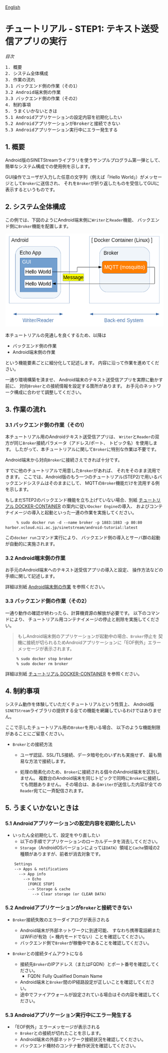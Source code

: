 <!--
Copyright (C) 2020-2021 National Institute of Informatics

Licensed to the Apache Software Foundation (ASF) under one
or more contributor license agreements.  See the NOTICE file
distributed with this work for additional information
regarding copyright ownership.  The ASF licenses this file
to you under the Apache License, Version 2.0 (the
"License"); you may not use this file except in compliance
with the License.  You may obtain a copy of the License at

  http://www.apache.org/licenses/LICENSE-2.0

Unless required by applicable law or agreed to in writing,
software distributed under the License is distributed on an
"AS IS" BASIS, WITHOUT WARRANTIES OR CONDITIONS OF ANY
KIND, either express or implied.  See the License for the
specific language governing permissions and limitations
under the License.
-->

[English](TUTORIAL-ANDROID-STEP1-OVERVIEW.en.md)

# チュートリアル - STEP1: テキスト送受信アプリの実行

<em>目次</em>
<pre>
1. 概要
2. システム全体構成
3. 作業の流れ
3.1 バックエンド側の作業（その1）
3.2 Android端末側の作業
3.3 バックエンド側の作業（その2）
4. 制約事項
5. うまくいかないときは
5.1 Androidアプリケーションの設定内容を初期化したい
5.2 AndroidアプリケーションがBrokerと接続できない
5.3 Androidアプリケーション実行中にエラー発生する
</pre>


## 1. 概要

Android版のSINETStreamライブラリを使うサンプルプログラム第一弾として、
簡単なシステム構成での使用例を示します。

GUI操作でユーザが入力した任意の文字列（例えば「Hello World」）がメッセージとして`Broker`に送信され、
それを`Broker`が折り返したものを受信してGUIに表示するというものです。


## 2. システム全体構成

この例では、下図のようにAndroid端末側に`Writer`と`Reader`機能、
バックエンド側に`Broker`機能を配置します。

![構成](images/step1/system_model.png)

本チュートリアルの見通しを良くするため、以降は

* バックエンド側の作業
* Android端末側の作業

という機能要素ごとに細分化して記述します。
内容に沿って作業を進めてください。

一通り環境構築を済ませ、
Android端末のテキスト送受信アプリを実際に動かす前に、
対向`Broker`との接続情報を設定する箇所があります。
お手元のネットワーク構成に合わせて調整してください。


## 3. 作業の流れ
### 3.1 バックエンド側の作業（その1）

本チュートリアル用のAndroidテキスト送受信アプリは、
`Writer`と`Reader`の双方が同じ`Broker`接続パラメータ（アドレス/ポート、
トピック名）を使用します。
したがって、本チュートリアルに関して`Broker`に特別な作業は不要です。

Android端末から対向`Broker`に接続さえできれば十分です。

すでに他のチュートリアルで用意した`Broker`があれば、
それをそのまま流用できます。
ここでは、Android版のもう一つのチュートリアル(STEP2)で用いるバックエンドシステムはそのままにして、
MQTTの`Broker`機能だけを流用する例を示します。

もしまだSTEP2のバックエンド機能を立ち上げていない場合、別紙
[チュートリアル DOCKER-CONTAINER](sinetstreamhelper-tutorial-container/TUTORIAL-docker-container.md)
の案内に従い`Docker Engine`の導入、
およびコンテナイメージの導入と起動といった一連の作業を実施してください。

```console
     % sudo docker run -d --name broker -p 1883:1883 -p 80:80 harbor.vcloud.nii.ac.jp/sinetstream/android-tutorial:latest
```
この`docker run`コマンド実行により、
バックエンド側の導入とサーバ群の起動が自動的に実施されます。


### 3.2 Android端末側の作業

お手元のAndroid端末へのテキスト送受信アプリの導入と設定、
操作方法などの手順に関して記述します。

詳細は別紙
[Android端末側の作業](TUTORIAL-android-step1.md)
を参照ください。


### 3.3 バックエンド側の作業（その2）

一通り動作の確認が終わったら、計算機資源の解放が必要です。
以下のコマンドにより、
チュートリアル用コンテナイメージの停止と削除を実施してください。

> もしAndroid端末側のアプリケーションが起動中の場合、`Broker`停止を
> 契機に接続が切られるためAndroidアプリケーションに「EOF例外」エラー
> メッセージが表示されます。

```console
     % sudo docker stop broker
     % sudo docker rm broker
```

詳細は別紙
[チュートリアル DOCKER-CONTAINER](sinetstreamhelper-tutorial-container/TUTORIAL-docker-container.md)
を参照ください。


## 4. 制約事項

システム動作を体験していただくチュートリアルという性質上、
Android版`SINETStream`ライブラリの提供する全ての機能を網羅しているわけではありません。

ここで示したチュートリアル用の`Broker`を用いる場合、
以下のような機能制限があることにご留意ください。

* `Broker`との接続方法
    * ユーザ認証、SSL/TLS接続、データ暗号化のいずれも実施せず、
最も簡易な方法で接続します。

    * 処理の簡素化のため、`Broker`に接続される個々のAndroid端末を区別しません。
複数台のAndroid端末を同じトピックで同時に`Broker`に接続しても問題ありません。
その場合は、ある`Writer`が送信した内容が全ての`Reader`宛てに一斉配信されます。


## 5. うまくいかないときは
### 5.1 Androidアプリケーションの設定内容を初期化したい

* いったん全初期化して、設定をやり直したい
    * 以下の手順でアプリケーションのローカルデータを消去してください。
    * `Storage`（AndroidOSバージョンによっては`DATA`）領域と`Cache`領域の2種類がありますが、前者が消去対象です。

```
    Settings
    --> Apps & notifications
      --> App info
        --> Echo
          [FORCE STOP]
          --> Storage & cache
            --> Clear storage (or CLEAR DATA)
```

### 5.2 Androidアプリケーションが`Broker`と接続できない

* `Broker`接続失敗のエラーダイアログが表示される
    * Android端末が外部ネットワークに到達可能、
すなわち携帯電話網またはWiFiが有効（= 機内モードでない）ことを確認してください。
    * バックエンド側で`Broker`が稼働中であることを確認してください。

* `Broker`との接続タイムアウトになる
    * 接続先`Broker`のIPアドレス（またはFQDN）とポート番号を確認してください。
        * FQDN: Fully Qualified Domain Name
    * Android端末と`Broker`間のIP経路設定が正しいことを確認してください。
    * 途中でファイアウォールが設定されている場合はその内容を確認してください。


### 5.3 Androidアプリケーション実行中にエラー発生する

* 「EOF例外」エラーメッセージが表示される
    * `Broker`との接続が切れたことを示します。
    * Android端末の外部ネットワーク接続状況を確認してください。
    * バックエンド機材のコンテナ動作状況を確認してください。

